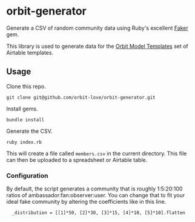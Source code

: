 # orbit-generator

Generate a CSV of random community data using Ruby's excellent [Faker](https://github.com/faker-ruby/faker) gem.

This library is used to generate data for the [Orbit Model Templates](https://airtable.com/shrOH6UzOdzZICXnJ) set of Airtable templates.

## Usage

Clone this repo.

```
git clone git@github.com/orbit-love/orbit-generator.git
```

Install gems.

```
bundle install
```

Generate the CSV.

```
ruby index.rb
```

This will create a file called `members.csv` in the current directory. This file can then be uploaded to a spreadsheet or Airtable table.

### Configuration

By default, the script generates a community that is roughly 1:5:20:100 ratios of ambassador:fan:observer:user. You can change that to fit your ideal fake community by altering the coefficients like in this line.

```
  _distribution = [[1]*50, [2]*30, [3]*15, [4]*10, [5]*10].flatten
  ```
